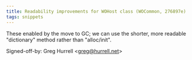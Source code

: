 ```yaml
---
title: Readability improvements for WOHost class (WOCommon, 276897e)
tags: snippets
---
```


These enabled by the move to GC; we can use the shorter, more readable "dictionary" method rather than "alloc/init".

Signed-off-by: Greg Hurrell &lt;greg@hurrell.net&gt;
